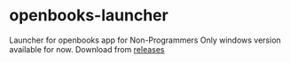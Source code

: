 # openbooks-launcher
Launcher for openbooks app for Non-Programmers
Only windows version available for now.
Download from [releases](https://github.com/Oliver81594/openbooks-launcher/releases)
